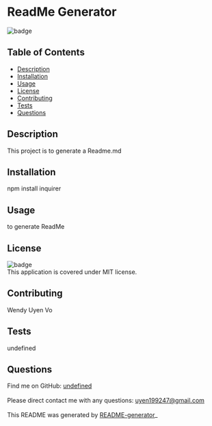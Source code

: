 # ReadMe Generator
  ![badge](https://img.shields.io/badge/license-MIT-blue)<br/>

## Table of Contents
- [Description](#description)
- [Installation](#installation)
- [Usage](#usage)
- [License](#license)
- [Contributing](#contributing)
- [Tests](#tests)
- [Questions](#questions)

## Description
This project is to generate a Readme.md

## Installation
npm install inquirer

## Usage
to generate ReadMe

## License
![badge](https://img.shields.io/badge/license-MIT-blue)
<br/>
This application is covered under MIT license. 

## Contributing
Wendy Uyen Vo

## Tests
undefined

## Questions
Find me on GitHub: [undefined](https://github.com/undefined)<br />
<br/>
Please direct contact me with any questions: uyen199247@gmail.com<br /><br />
This README was generated by [README-generator](https://github.com/wendyVo/ReadMe-generator)_
